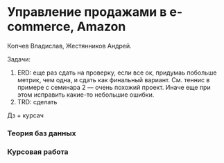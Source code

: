 # Управление продажами в e-commerce, Amazon

Копчев Владислав, Жестянников Андрей.

Задачи:
1. ERD: еще раз сдать на проверку, если все ок, придумаь побольше метрик, чем одна, и сдать как финальный вариант. См. теннис в примере с семинара 2 — очень похожий проект. Иначе еще при этом исправить какие-то небольшие ошибки.
2. TRD: сделать

Дз + курсач

### Теория баз данных

### Курсовая работа
